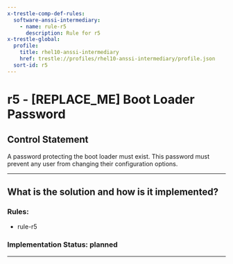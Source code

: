 ```yaml
---
x-trestle-comp-def-rules:
  software-anssi-intermediary:
    - name: rule-r5
      description: Rule for r5
x-trestle-global:
  profile:
    title: rhel10-anssi-intermediary
    href: trestle://profiles/rhel10-anssi-intermediary/profile.json
  sort-id: r5
---
```


# r5 - \[REPLACE_ME\] Boot Loader Password

## Control Statement

A password protecting the boot loader must exist. This password must prevent any user from changing their configuration options.

______________________________________________________________________

## What is the solution and how is it implemented?

<!-- For implementation status enter one of: implemented, partial, planned, alternative, not-applicable -->

<!-- Note that the list of rules under ### Rules: is read-only and changes will not be captured after assembly to JSON -->

<!-- Add control implementation description here for control: r5 -->

### Rules:

  - rule-r5

### Implementation Status: planned

______________________________________________________________________
